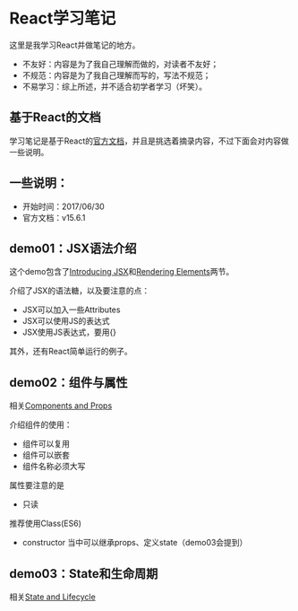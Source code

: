 # React学习笔记

这里是我学习React并做笔记的地方。

* 不友好：内容是为了我自己理解而做的，对读者不友好；
* 不规范：内容是为了我自己理解而写的，写法不规范；
* 不易学习：综上所述，并不适合初学者学习（坏笑）。

## 基于React的文档

学习笔记是基于React的[官方文档](https://facebook.github.io/react/docs/hello-world.html)，并且是挑选着摘录内容，不过下面会对内容做一些说明。

## 一些说明：

* 开始时间：2017/06/30
* 官方文档：v15.6.1

## demo01：JSX语法介绍

这个demo包含了[Introducing JSX](https://facebook.github.io/react/docs/introducing-jsx.html)和[Rendering Elements](https://facebook.github.io/react/docs/rendering-elements.html)两节。

介绍了JSX的语法糖，以及要注意的点：

* JSX可以加入一些Attributes
* JSX可以使用JS的表达式
* JSX使用JS表达式，要用{}

其外，还有React简单运行的例子。

## demo02：组件与属性

相关[Components and Props](https://facebook.github.io/react/docs/components-and-props.html)

介绍组件的使用：

* 组件可以复用
* 组件可以嵌套
* 组件名称必须大写

属性要注意的是

* 只读

推荐使用Class(ES6)

* constructor 当中可以继承props、定义state（demo03会提到）

## demo03：State和生命周期

相关[State and Lifecycle](https://facebook.github.io/react/docs/state-and-lifecycle.html)



